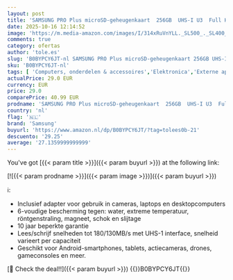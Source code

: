```yaml
---
layout: post
title: 'SAMSUNG PRO Plus microSD-geheugenkaart  256GB  UHS-I U3  Full HD & 4K UHD  180 MB/s lezen  130 MB/s schrijven  voor smartphone  drone of action-cam  incl. SD-adapter  MB-MD256SA/EU'
date: 2025-10-16 12:14:52
image: 'https://m.media-amazon.com/images/I/314xRuVnYLL._SL500_._SL400_.jpg'
comments: true
category: ofertas
author: 'tole.es'
slug: 'B0BYPCY6JT-nl SAMSUNG PRO Plus microSD-geheugenkaart 256GB UHS-I U3 Full...'
sku: 'B0BYPCY6JT-nl'
tags: [ 'Computers, onderdelen & accessoires','Elektronica','Externe apparaten & dataopslag','Gegevensopslag','Geheugenkaarten','MicroSD-geheugenkaarten','samsung','🇳🇱', ]
actualPrice: 29.0 EUR
currency: EUR
price: 29.0
comparePrice: 40.99 EUR
prodname: 'SAMSUNG PRO Plus microSD-geheugenkaart  256GB  UHS-I U3  Full HD & 4K UHD  180 MB/s lezen  130 MB/s schrijven  voor smartphone  drone of action-cam  incl. SD-adapter  MB-MD256SA/EU'
country: 'nl'
flag: '🇳🇱'
brand: 'Samsung'
buyurl: 'https://www.amazon.nl/dp/B0BYPCY6JT/?tag=tolees0b-21'
descuento: '29.25'
average: '27.1359999999999'
---
```


You've got [{{< param title >}}]({{< param buyurl >}}) at the following link:

[![{{< param prodname >}}]({{< param image >}})]({{< param buyurl >}})

ℹ️:

- Inclusief adapter voor gebruik in cameras, laptops en desktopcomputers
- 6-voudige bescherming tegen: water, extreme temperatuur, röntgenstraling, magneet, schok en slijtage
- 10 jaar beperkte garantie
- Lees/schrijf snelheden tot 180/130MB/s met UHS-1 interface, snelheid varieert per capaciteit
- Geschikt voor Android-smartphones, tablets, actiecameras, drones, gameconsoles en meer.

[🛒 Check the deal!!]({{< param buyurl >}})
{{<world>}}B0BYPCY6JT{{</world>}}
